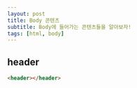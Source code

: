```yaml
---
layout: post
title: Body 콘텐츠
subtitle: Body에 들어가는 콘텐츠들을 알아보자!
tags: [html, body]
---
```


## header

```html
<header></header>
```
